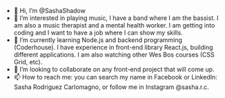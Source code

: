 - 👋 Hi, I’m @SashaShadow
- 👀 I’m interested in playing music, I have a band where I am the bassist. I am also a music therapist and a mental health worker.
  I am getting into coding and I want to have a job where I can show my skills.
- 🌱 I’m currently learning Node.js and backend programming (Coderhouse). I have experience in front-end library React.js, building different applications.
      I am also watching other Wes Bos courses (CSS Grid, etc).
- 💞️ I’m looking to collaborate on any front-end project that will come up. 
- 📫 How to reach me: you can search my name in Facebook or LinkedIn: Sasha Rodriguez Carlomagno, or follow me in Instagram @sasha.r.c.

<!---
SashaShadow/SashaShadow is a ✨ special ✨ repository because its `README.md` (this file) appears on your GitHub profile.
You can click the Preview link to take a look at your changes.
--->
